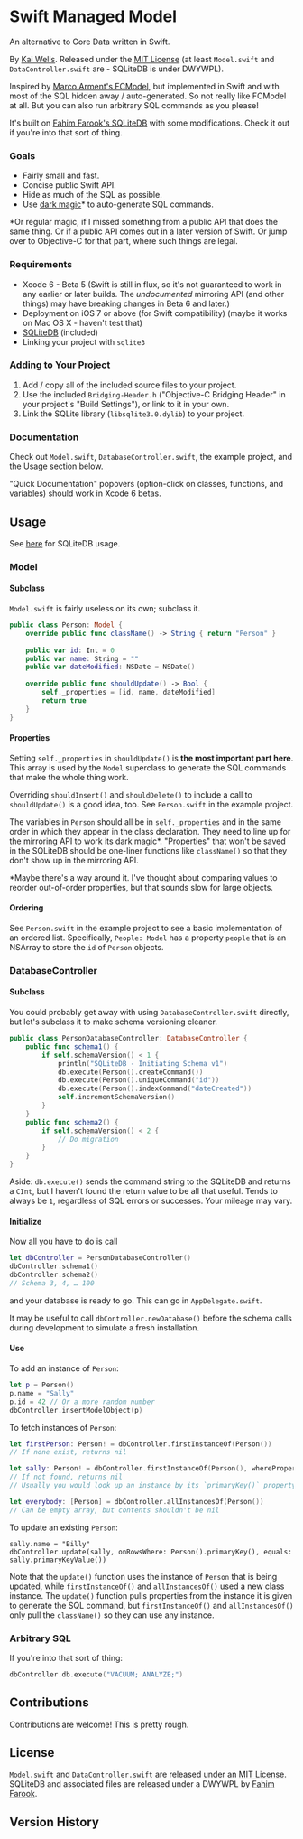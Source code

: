 Swift Managed Model
===================

An alternative to Core Data written in Swift.

By [Kai Wells](http://kaiwells.me). Released under the [MIT License](https://github.com/quells/SwiftManagedModel/blob/master/LICENSE) (at least `Model.swift` and `DataController.swift` are - SQLiteDB is under DWYWPL).

Inspired by [Marco Arment's FCModel](https://github.com/marcoarment/FCModel), but implemented in Swift and with most of the SQL hidden away / auto-generated. So not really like FCModel at all. But you can also run arbitrary SQL commands as you please!

It's built on [Fahim Farook's SQLiteDB](https://github.com/FahimF/SQLiteDB) with some modifications. Check it out if you're into that sort of thing.

### Goals

- Fairly small and fast.
- Concise public Swift API.
- Hide as much of the SQL as possible.
- Use [dark magic](https://gist.github.com/peebsjs/9288f79322ed3119ece4)* to auto-generate SQL commands.

*Or regular magic, if I missed something from a public API that does the same thing. Or if a public API comes out in a later version of Swift. Or jump over to Objective-C for that part, where such things are legal.

### Requirements

- Xcode 6 - Beta 5 (Swift is still in flux, so it's not guaranteed to work in any earlier or later builds. The *undocumented* mirroring API (and other things) may have breaking changes in Beta 6 and later.)
- Deployment on iOS 7 or above (for Swift compatibility) (maybe it works on Mac OS X - haven't test that)
- [SQLiteDB](https://github.com/FahimF/SQLiteDB) (included)
- Linking your project with `sqlite3`

### Adding to Your Project

1. Add / copy all of the included source files to your project.
2. Use the included `Bridging-Header.h` ("Objective-C Bridging Header" in your project's "Build Settings"), or link to it in your own.
3. Link the SQLite library (`libsqlite3.0.dylib`) to your project.

### Documentation

Check out `Model.swift`, `DatabaseController.swift`, the example project, and the Usage section below.

"Quick Documentation" popovers (option-click on classes, functions, and variables) should work in Xcode 6 betas.

## Usage

See [here](https://github.com/FahimF/SQLiteDB) for SQLiteDB usage.

### Model

#### Subclass

`Model.swift` is fairly useless on its own; subclass it.

```swift
public class Person: Model {
	override public func className() -> String { return "Person" }
	
	public var id: Int = 0
	public var name: String = ""
	public var dateModified: NSDate = NSDate()
	
	override public func shouldUpdate() -> Bool {
		self._properties = [id, name, dateModified]
		return true
	}
}
```

#### Properties

Setting `self._properties` in `shouldUpdate()` is **the most important part here**. This array is used by the `Model` superclass to generate the SQL commands that make the whole thing work.

Overriding `shouldInsert()` and `shouldDelete()` to include a call to `shouldUpdate()` is a good idea, too. See `Person.swift` in the example project.

The variables in `Person` should all be in `self._properties` and in the same order in which they appear in the class declaration. They need to line up for the mirroring API to work its dark magic*. "Properties" that won't be saved in the SQLiteDB should be one-liner functions like `className()` so that they don't show up in the mirroring API.

*Maybe there's a way around it. I've thought about comparing values to reorder out-of-order properties, but that sounds slow for large objects.

#### Ordering

See `Person.swift` in the example project to see a basic implementation of an ordered list. Specifically, `People: Model` has a property `people` that is an NSArray to store the `id` of `Person` objects.

### DatabaseController

#### Subclass

You could probably get away with using `DatabaseController.swift` directly, but let's subclass it to make schema versioning cleaner.

```swift
public class PersonDatabaseController: DatabaseController {
	public func schema1() {
		if self.schemaVersion() < 1 {
			println("SQLiteDB - Initiating Schema v1")
			db.execute(Person().createCommand())
			db.execute(Person().uniqueCommand("id"))
			db.execute(Person().indexCommand("dateCreated"))
			self.incrementSchemaVersion()
		}
	}
	public func schema2() {
		if self.schemaVersion() < 2 {
			// Do migration
		}
	}
}
```

Aside: `db.execute()` sends the command string to the SQLiteDB and returns a `CInt`, but I haven't found the return value to be all that useful. Tends to always be `1`, regardless of SQL errors or successes. Your mileage may vary.

#### Initialize

Now all you have to do is call

```swift
let dbController = PersonDatabaseController()
dbController.schema1()
dbController.schema2()
// Schema 3, 4, … 100
```

and your database is ready to go. This can go in `AppDelegate.swift`.

It may be useful to call `dbController.newDatabase()` before the schema calls during development to simulate a fresh installation.

#### Use

To add an instance of `Person`:

```swift
let p = Person()
p.name = "Sally"
p.id = 42 // Or a more random number
dbController.insertModelObject(p)
```

To fetch instances of `Person`:

```swift
let firstPerson: Person! = dbController.firstInstanceOf(Person())
// If none exist, returns nil

let sally: Person! = dbController.firstInstanceOf(Person(), whereProperty: "name", equals: "Sally")
// If not found, returns nil
// Usually you would look up an instance by its `primaryKey()` property, but you don't have to.

let everybody: [Person] = dbController.allInstancesOf(Person())
// Can be empty array, but contents shouldn't be nil
```

To update an existing `Person`:

```
sally.name = "Billy"
dbController.update(sally, onRowsWhere: Person().primaryKey(), equals: sally.primaryKeyValue())
```

Note that the `update()` function uses the instance of `Person` that is being updated, while `firstInstanceOf()` and `allInstancesOf()` used a new class instance. The `update()` function pulls properties from the instance it is given to generate the SQL command, but `firstInstanceOf()` and `allInstancesOf()` only pull the `className()` so they can use any instance.

### Arbitrary SQL

If you're into that sort of thing:

```swift
dbController.db.execute("VACUUM; ANALYZE;")
```

## Contributions

Contributions are welcome! This is pretty rough.

## License

`Model.swift` and `DataController.swift` are released under an [MIT License](https://github.com/quells/SwiftManagedModel/blob/master/LICENSE). SQLiteDB and associated files are released under a DWYWPL by [Fahim Farook](https://github.com/FahimF/SQLiteDB).

## Version History